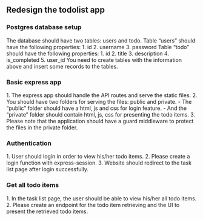  ## Redesign the todolist app ## 

<h3><b>  Postgres database setup </h3></b>
The database should have two tables: users and todo.
Table “users” should have the following properties:
1. id
2. username
3. password
Table “todo” should have the following properties:
1. id
2. title
3. description
4. is_completed
5. user_id
You need to create tables with the information above and insert some records to the tables.

<h3><b> Basic express app</h3></b>
1. The express app should handle the API routes and serve the static files.
2. You should have two folders for serving the files: public and private. 
  - The “public” folder should have a html, js and css for login feature. 
  -  And the “private” folder should contain html, js, css for presenting the todo items.
3.  Please note that the application should have a guard middleware to protect the files in the
private folder.

<h3><b>Authentication</h3></b>
1. User should login in order to view his/her todo items. 
2. Please create a login function with express-session. 
3. Website should redirect to the task list page after login successfully.

<h3><b>Get all todo items</h3></b>
1. In the task list page, the user should be able to view his/her all todo items. 
2. Please create an endpoint for the todo item retrieving and the UI to present the retrieved todo items.

